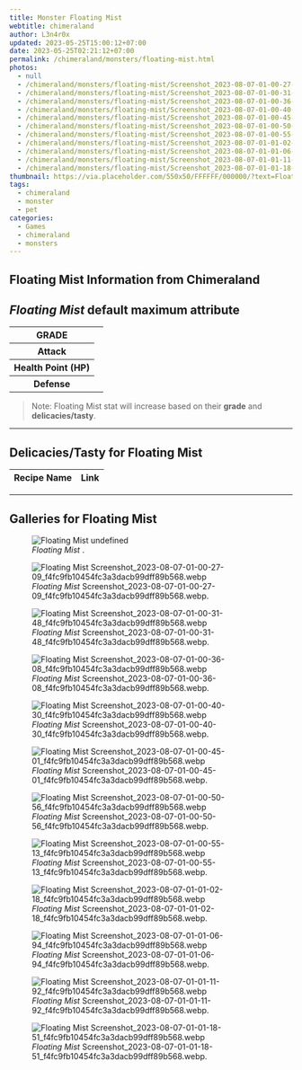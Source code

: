 ```yaml
---
title: Monster Floating Mist
webtitle: chimeraland
author: L3n4r0x
updated: 2023-05-25T15:00:12+07:00
date: 2023-05-25T02:21:12+07:00
permalink: /chimeraland/monsters/floating-mist.html
photos:
  - null
  - /chimeraland/monsters/floating-mist/Screenshot_2023-08-07-01-00-27-09_f4fc9fb10454fc3a3dacb99dff89b568.webp
  - /chimeraland/monsters/floating-mist/Screenshot_2023-08-07-01-00-31-48_f4fc9fb10454fc3a3dacb99dff89b568.webp
  - /chimeraland/monsters/floating-mist/Screenshot_2023-08-07-01-00-36-08_f4fc9fb10454fc3a3dacb99dff89b568.webp
  - /chimeraland/monsters/floating-mist/Screenshot_2023-08-07-01-00-40-30_f4fc9fb10454fc3a3dacb99dff89b568.webp
  - /chimeraland/monsters/floating-mist/Screenshot_2023-08-07-01-00-45-01_f4fc9fb10454fc3a3dacb99dff89b568.webp
  - /chimeraland/monsters/floating-mist/Screenshot_2023-08-07-01-00-50-56_f4fc9fb10454fc3a3dacb99dff89b568.webp
  - /chimeraland/monsters/floating-mist/Screenshot_2023-08-07-01-00-55-13_f4fc9fb10454fc3a3dacb99dff89b568.webp
  - /chimeraland/monsters/floating-mist/Screenshot_2023-08-07-01-01-02-18_f4fc9fb10454fc3a3dacb99dff89b568.webp
  - /chimeraland/monsters/floating-mist/Screenshot_2023-08-07-01-01-06-94_f4fc9fb10454fc3a3dacb99dff89b568.webp
  - /chimeraland/monsters/floating-mist/Screenshot_2023-08-07-01-01-11-92_f4fc9fb10454fc3a3dacb99dff89b568.webp
  - /chimeraland/monsters/floating-mist/Screenshot_2023-08-07-01-01-18-51_f4fc9fb10454fc3a3dacb99dff89b568.webp
thumbnail: https://via.placeholder.com/550x50/FFFFFF/000000/?text=Floating Mist
tags:
  - chimeraland
  - monster
  - pet
categories:
  - Games
  - chimeraland
  - monsters
---
```


<link
  rel="stylesheet"
  href="https://rawcdn.githack.com/dimaslanjaka/Web-Manajemen/870a349/css/bootstrap-5-3-0-alpha3-wrapper.css"
/>
<section id="bootstrap-wrapper">
  <div data-bs-theme="dark">
    <h2>Floating Mist Information from Chimeraland</h2>
    <h2 id="attribute"><i>Floating Mist</i> default maximum attribute</h2>
    <div class="row">
      <div class="col mb-2">
        <div class="card">
          <div class="card-body">
            <table>
              <tr>
                <th>GRADE</th>
                <td><br /></td>
              </tr>
              <tr>
                <th>Attack</th>
                <td></td>
              </tr>
              <tr>
                <th>Health Point (HP)</th>
                <td></td>
              </tr>
              <tr>
                <th>Defense</th>
                <td></td>
              </tr>
            </table>
          </div>
        </div>
      </div>
    </div>
    <blockquote class="bd-callout bd-callout-warning">
      Note: Floating Mist stat will increase based on their <b>grade</b> and
      <b>delicacies/tasty</b>.
    </blockquote>
    <hr />
    <h2 id="delicacies">Delicacies/Tasty for Floating Mist</h2>
    <div class="card">
      <div class="card-body">
        <div class="table-responsive">
          <table class="table table-striped">
            <thead>
              <tr>
                <th>Recipe Name</th>
                <th>Link</th>
              </tr>
            </thead>
            <tbody></tbody>
          </table>
        </div>
      </div>
    </div>
    <hr />
    <div id="gallery">
      <h2>Galleries for Floating Mist</h2>
      <div class="row">
        <div class="col-lg-6 col-12">
          <figure>
            <img
              src="https://www.webmanajemen.com/undefined"
              alt="Floating Mist undefined"
            />
            <figcaption style="word-wrap: break-word">
              <i>Floating Mist</i> .
            </figcaption>
          </figure>
        </div>
        <div class="col-lg-6 col-12">
          <figure>
            <img
              src="https://www.webmanajemen.com/chimeraland/monsters/floating-mist/Screenshot_2023-08-07-01-00-27-09_f4fc9fb10454fc3a3dacb99dff89b568.webp"
              alt="Floating Mist Screenshot_2023-08-07-01-00-27-09_f4fc9fb10454fc3a3dacb99dff89b568.webp"
            />
            <figcaption style="word-wrap: break-word">
              <i>Floating Mist</i>
              Screenshot_2023-08-07-01-00-27-09_f4fc9fb10454fc3a3dacb99dff89b568.webp.
            </figcaption>
          </figure>
        </div>
        <div class="col-lg-6 col-12">
          <figure>
            <img
              src="https://www.webmanajemen.com/chimeraland/monsters/floating-mist/Screenshot_2023-08-07-01-00-31-48_f4fc9fb10454fc3a3dacb99dff89b568.webp"
              alt="Floating Mist Screenshot_2023-08-07-01-00-31-48_f4fc9fb10454fc3a3dacb99dff89b568.webp"
            />
            <figcaption style="word-wrap: break-word">
              <i>Floating Mist</i>
              Screenshot_2023-08-07-01-00-31-48_f4fc9fb10454fc3a3dacb99dff89b568.webp.
            </figcaption>
          </figure>
        </div>
        <div class="col-lg-6 col-12">
          <figure>
            <img
              src="https://www.webmanajemen.com/chimeraland/monsters/floating-mist/Screenshot_2023-08-07-01-00-36-08_f4fc9fb10454fc3a3dacb99dff89b568.webp"
              alt="Floating Mist Screenshot_2023-08-07-01-00-36-08_f4fc9fb10454fc3a3dacb99dff89b568.webp"
            />
            <figcaption style="word-wrap: break-word">
              <i>Floating Mist</i>
              Screenshot_2023-08-07-01-00-36-08_f4fc9fb10454fc3a3dacb99dff89b568.webp.
            </figcaption>
          </figure>
        </div>
        <div class="col-lg-6 col-12">
          <figure>
            <img
              src="https://www.webmanajemen.com/chimeraland/monsters/floating-mist/Screenshot_2023-08-07-01-00-40-30_f4fc9fb10454fc3a3dacb99dff89b568.webp"
              alt="Floating Mist Screenshot_2023-08-07-01-00-40-30_f4fc9fb10454fc3a3dacb99dff89b568.webp"
            />
            <figcaption style="word-wrap: break-word">
              <i>Floating Mist</i>
              Screenshot_2023-08-07-01-00-40-30_f4fc9fb10454fc3a3dacb99dff89b568.webp.
            </figcaption>
          </figure>
        </div>
        <div class="col-lg-6 col-12">
          <figure>
            <img
              src="https://www.webmanajemen.com/chimeraland/monsters/floating-mist/Screenshot_2023-08-07-01-00-45-01_f4fc9fb10454fc3a3dacb99dff89b568.webp"
              alt="Floating Mist Screenshot_2023-08-07-01-00-45-01_f4fc9fb10454fc3a3dacb99dff89b568.webp"
            />
            <figcaption style="word-wrap: break-word">
              <i>Floating Mist</i>
              Screenshot_2023-08-07-01-00-45-01_f4fc9fb10454fc3a3dacb99dff89b568.webp.
            </figcaption>
          </figure>
        </div>
        <div class="col-lg-6 col-12">
          <figure>
            <img
              src="https://www.webmanajemen.com/chimeraland/monsters/floating-mist/Screenshot_2023-08-07-01-00-50-56_f4fc9fb10454fc3a3dacb99dff89b568.webp"
              alt="Floating Mist Screenshot_2023-08-07-01-00-50-56_f4fc9fb10454fc3a3dacb99dff89b568.webp"
            />
            <figcaption style="word-wrap: break-word">
              <i>Floating Mist</i>
              Screenshot_2023-08-07-01-00-50-56_f4fc9fb10454fc3a3dacb99dff89b568.webp.
            </figcaption>
          </figure>
        </div>
        <div class="col-lg-6 col-12">
          <figure>
            <img
              src="https://www.webmanajemen.com/chimeraland/monsters/floating-mist/Screenshot_2023-08-07-01-00-55-13_f4fc9fb10454fc3a3dacb99dff89b568.webp"
              alt="Floating Mist Screenshot_2023-08-07-01-00-55-13_f4fc9fb10454fc3a3dacb99dff89b568.webp"
            />
            <figcaption style="word-wrap: break-word">
              <i>Floating Mist</i>
              Screenshot_2023-08-07-01-00-55-13_f4fc9fb10454fc3a3dacb99dff89b568.webp.
            </figcaption>
          </figure>
        </div>
        <div class="col-lg-6 col-12">
          <figure>
            <img
              src="https://www.webmanajemen.com/chimeraland/monsters/floating-mist/Screenshot_2023-08-07-01-01-02-18_f4fc9fb10454fc3a3dacb99dff89b568.webp"
              alt="Floating Mist Screenshot_2023-08-07-01-01-02-18_f4fc9fb10454fc3a3dacb99dff89b568.webp"
            />
            <figcaption style="word-wrap: break-word">
              <i>Floating Mist</i>
              Screenshot_2023-08-07-01-01-02-18_f4fc9fb10454fc3a3dacb99dff89b568.webp.
            </figcaption>
          </figure>
        </div>
        <div class="col-lg-6 col-12">
          <figure>
            <img
              src="https://www.webmanajemen.com/chimeraland/monsters/floating-mist/Screenshot_2023-08-07-01-01-06-94_f4fc9fb10454fc3a3dacb99dff89b568.webp"
              alt="Floating Mist Screenshot_2023-08-07-01-01-06-94_f4fc9fb10454fc3a3dacb99dff89b568.webp"
            />
            <figcaption style="word-wrap: break-word">
              <i>Floating Mist</i>
              Screenshot_2023-08-07-01-01-06-94_f4fc9fb10454fc3a3dacb99dff89b568.webp.
            </figcaption>
          </figure>
        </div>
        <div class="col-lg-6 col-12">
          <figure>
            <img
              src="https://www.webmanajemen.com/chimeraland/monsters/floating-mist/Screenshot_2023-08-07-01-01-11-92_f4fc9fb10454fc3a3dacb99dff89b568.webp"
              alt="Floating Mist Screenshot_2023-08-07-01-01-11-92_f4fc9fb10454fc3a3dacb99dff89b568.webp"
            />
            <figcaption style="word-wrap: break-word">
              <i>Floating Mist</i>
              Screenshot_2023-08-07-01-01-11-92_f4fc9fb10454fc3a3dacb99dff89b568.webp.
            </figcaption>
          </figure>
        </div>
        <div class="col-lg-6 col-12">
          <figure>
            <img
              src="https://www.webmanajemen.com/chimeraland/monsters/floating-mist/Screenshot_2023-08-07-01-01-18-51_f4fc9fb10454fc3a3dacb99dff89b568.webp"
              alt="Floating Mist Screenshot_2023-08-07-01-01-18-51_f4fc9fb10454fc3a3dacb99dff89b568.webp"
            />
            <figcaption style="word-wrap: break-word">
              <i>Floating Mist</i>
              Screenshot_2023-08-07-01-01-18-51_f4fc9fb10454fc3a3dacb99dff89b568.webp.
            </figcaption>
          </figure>
        </div>
      </div>
    </div>
  </div>
</section>
